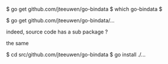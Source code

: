 $ go get github.com/jteeuwen/go-bindata
$ which go-bindata
$

$ go get github.com/jteeuwen/go-bindata/...

indeed, source code has a sub package ?

the same

$ cd src/github.com/jteeuwen/go-bindata
$ go install ./...
